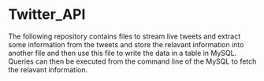# Twitter_API
The following repository contains files to stream live tweets and extract some information from the tweets and store the 
relavant information into another file and then use this file to write the data in a table in MySQL.
Queries can then be executed from the command line of the MySQL to fetch the relavant information.
